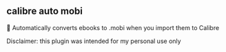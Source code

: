 ## calibre auto mobi
🚗  Automatically converts ebooks to .mobi when you import them to Calibre

Disclaimer: this plugin was intended for my personal use only
